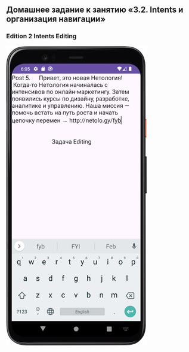 ## Домашнее задание к занятию «3.2. Intents и организация навигации»


### Edition 2 Intents Editing

![Screenshot](img/Screenshot_editing.png)


